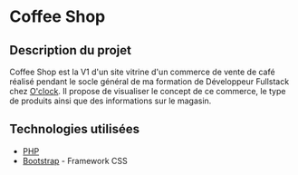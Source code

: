 # Coffee Shop

## Description du projet

Coffee Shop est la V1 d'un site vitrine d'un commerce de vente de café réalisé pendant le socle général de ma formation de Développeur Fullstack chez [O'clock](https://oclock.io/). Il propose de visualiser le concept de ce commerce, le type de produits ainsi que des informations sur le magasin. 

## Technologies utilisées

  - [PHP](https://www.php.net/)
  - [Bootstrap](https://getbootstrap.com/) - Framework CSS
  